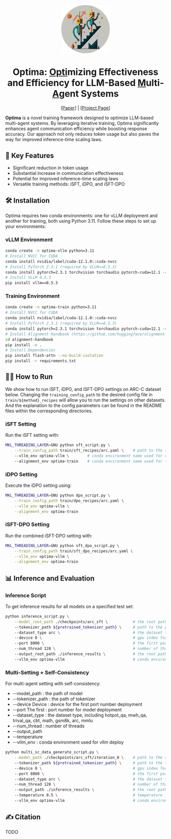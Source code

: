 <p align="center">
<img src="./imgs/title.png" width="30%">
</p>

<h1 align="center"> Optima: <u>Opti</u>mizing Effectiveness and Efficiency for LLM-Based <u>M</u>ulti-<u>A</u>gent Systems </h1>
<p align="center">
  [<a href="">Paper</a>] |
  [<a href="https://chenweize1998.github.io/optima-project-page/">Project Page</a>]
</p>

**Optima** is a novel training framework designed to optimize LLM-based multi-agent systems. By leveraging iterative training, Optima significantly enhances agent communication efficiency while boosting response accuracy. Our approach not only reduces token usage but also paves the way for improved inference-time scaling laws.

## 🚀 Key Features

- Significant reduction in token usage
- Substantial increase in communication effectiveness
- Potential for improved inference-time scaling laws
- Versatile training methods: iSFT, iDPO, and iSFT-DPO

## 🛠 Installation

Optima requires two conda environments: one for vLLM deployment and another for training, both using Python 3.11. Follow these steps to set up your environments:

### vLLM Environment

```bash
conda create -n optima-vllm python=3.11
# Install NVCC for CUDA
conda install nvidia/label/cuda-12.1.0::cuda-nvcc
# Install PyTorch 2.3.1 (required by VLLM==0.5.3)
conda install pytorch=2.3.1 torchvision torchaudio pytorch-cuda=12.1 -c pytorch -c nvidia
# Install VLLM 0.5.3
pip install vllm==0.5.3
```

### Training Environment

```bash
conda create -n optima-train python=3.11
# Install NVCC for CUDA
conda install nvidia/label/cuda-12.1.0::cuda-nvcc
# Install PyTorch 2.3.1 (required by VLLM==0.5.3)
conda install pytorch=2.3.1 torchvision torchaudio pytorch-cuda=12.1 -c pytorch -c nvidia
# Install Alignment Handbook (https://github.com/huggingface/alignment-handbook)
cd alignment-handbook
pip install -e .
# Install Dependencies
pip install flash-attn --no-build-isolation
pip install -r requirements.txt
```


## 🏃‍♂️ How to Run
We show how to run iSFT, iDPO, and iSFT-DPO settings on ARC-C dataset below. Changing the `training_config_path` to the desired config file in `train/${method}_recipes` will allow you to run the settings on other datasets. And the explanation to the config parameters can be found in the README files within the corresponding directories.

### iSFT Setting

Run the iSFT setting with:

```bash
MKL_THREADING_LAYER=GNU python sft_script.py \
    --train_config_path train/sft_recipes/arc.yaml \    # path to the training config file
    --vllm_env optima-vllm \        # conda environment name used for vllm deploy
    --alignment_env optima-train    # conda environment name used for training
```

### iDPO Setting

Execute the iDPO setting using:

```bash
MKL_THREADING_LAYER=GNU python dpo_script.py \
    --train_config_path train/dpo_recipes/arc.yaml \
    --vllm_env optima-vllm \
    --alignment_env optima-train
```

### iSFT-DPO Setting

Run the combined iSFT-DPO setting with:

```bash
MKL_THREADING_LAYER=GNU python sft_dpo_script.py \
    --train_config_path train/sft_dpo_recipes/arc.yaml \
    --vllm_env optima-vllm \
    --alignment_env optima-train
```

## 📊 Inference and Evaluation

### Inference Script

To get inference results for all models on a specified test set:

```bash
python inference_script.py \
    --model_root_path ./checkpoints/arc_sft \           # the root path of the checkpoint
    --tokenizer_path ${pretrained_tokenizer_path} \     # path to the pretrained tokenizer
    --dataset_type arc \                                # the dataset type, including hotpot_qa, mwh_qa, trival_qa, cbt, math, gsm8k, arc, mmlu
    --device 0 \                                        # gpu index for the first port number deployment
    --port 8000 \                                       # the first port number for model deployment
    --num_thread 128 \                                  # number of threads
    --output_root_path ./inference_results \            # the root path of output
    --vllm_env optima-vllm                              # conda environment used for vllm deploy
``` 

### Multi-Setting + Self-Consistency

For multi-agent setting with self-consistency:

- --model_path : the path of model
- --tokenizer_path : the path of tokenizer
- --device Device : device for the first port number deployment
- --port The first : port number for model deployment
- --dataset_type : the dataset type, including hotpot_qa, mwh_qa, trival_qa, cbt, math, gsm8k, arc, mmlu
- --num_thread : number of threads
- --output_path
- --temperature
- --vllm_env : conda environment used for vllm deploy

```bash
python multi_sc_data_generate_script.py \
    --model_path ./checkpoints/arc_sft/iteration_0 \    # path to the specific model
    --tokenizer_path ${pretrained_tokenizer_path} \     # path to the tokenizer 
    --device 0 \                                        # gpu index for the first port number deployment
    --port 8000 \                                       # the first port number for model deployment
    --dataset_type arc \                                # the dataset type, including hotpot_qa, mwh_qa, trival_qa, cbt, math, gsm8k, arc, mmlu
    --num_thread 128 \                                  # number of threads
    --output_path ./inference_results \                 # the root path of output
    --temperature 0.5 \                                 # temperature for sampling
    --vllm_env optima-vllm                              # conda environment used for vllm deploy
```

## ✍️ Citation
TODO

